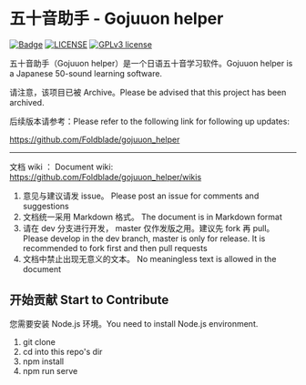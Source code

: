# 五十音助手 - Gojuuon helper

[![Badge](https://img.shields.io/badge/Link-996.icu-%23FF4D5B.svg?style=flat-square)](https://996.icu/#/zh_CN)
[![LICENSE](https://img.shields.io/badge/License-Anti%20996-blue.svg?style=flat-square)](https://github.com/996icu/996.ICU/blob/master/LICENSE)
[![GPLv3 license](https://img.shields.io/badge/License-GPLv3-blue.svg)](http://perso.crans.org/besson/LICENSE.html)

五十音助手（Gojuuon helper）是一个日语五十音学习软件。Gojuuon helper is a Japanese 50-sound learning software.

请注意，该项目已被 Archive。Please be advised that this project has been archived. 

后续版本请参考：Please refer to the following link for following up updates:

https://github.com/Foldblade/gojuuon_helper

---

文档 wiki ：
Document wiki: https://github.com/Foldblade/gojuuon_helper/wikis

1. 意见与建议请发 issue。  Please post an issue for comments and suggestions
2. 文档统一采用 Markdown 格式。 The document is in Markdown format
3. 请在 dev 分支进行开发， master 仅作发版之用。建议先 fork 再 pull。 Please develop in the dev branch, master is only for release. It is recommended to fork first and then pull requests
4. 文档中禁止出现无意义的文本。 No meaningless text is allowed in the document

## 开始贡献 Start to Contribute

您需要安装 Node.js 环境。You need to install Node.js environment.

1. git clone
2. cd into this repo's dir
3. npm install
4. npm run serve

